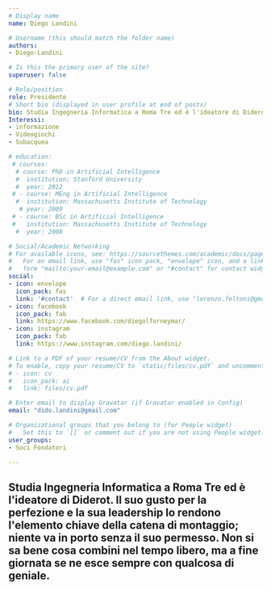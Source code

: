 ```yaml
---
# Display name
name: Diego Landini

# Username (this should match the folder name)
authors:
- Diego-Landini

# Is this the primary user of the site?
superuser: false

# Role/position
role: Presidente
# Short bio (displayed in user profile at end of posts)
bio: Studia Ingegneria Informatica a Roma Tre ed è l'ideatore di Diderot. Il suo gusto per la perfezione e la sua leadership lo rendono l'elemento chiave della catena di montaggio; niente va in porto senza il suo permesso. Non si sa bene cosa combini nel tempo libero, ma a fine giornata se ne esce sempre con qualcosa di geniale.
Interessi:
- informazione
- Videogiochi
- Subacquea

# education:
 # courses:
  # course: PhD in Artificial Intelligence
  #  institution: Stanford University
  #  year: 2012
 # - course: MEng in Artificial Intelligence
  #  institution: Massachusetts Institute of Technology
   # year: 2009
 # - course: BSc in Artificial Intelligence
 #   institution: Massachusetts Institute of Technology
  #  year: 2008

# Social/Academic Networking
# For available icons, see: https://sourcethemes.com/academic/docs/page-builder/#icons
#   For an email link, use "fas" icon pack, "envelope" icon, and a link in the
#   form "mailto:your-email@example.com" or "#contact" for contact widget.
social:
- icon: envelope
  icon_pack: fas
  link: '#contact'  # For a direct email link, use "lorenzo.feltoni@gmail.com".
- icon: facebook
  icon_pack: fab
  link: https://www.facebook.com/diegolforneymar/
- icon: instagram
  icon_pack: fab
  link: https://www.instagram.com/diego.landini/

# Link to a PDF of your resume/CV from the About widget.
# To enable, copy your resume/CV to `static/files/cv.pdf` and uncomment the lines below.
# - icon: cv
#   icon_pack: ai
#   link: files/cv.pdf

# Enter email to display Gravatar (if Gravatar enabled in Config)
email: "dido.landini@gmail.com"

# Organizational groups that you belong to (for People widget)
#   Set this to `[]` or comment out if you are not using People widget.
user_groups:
- Soci Fondatori

---
```

Studia Ingegneria Informatica a Roma Tre ed è l'ideatore di Diderot. Il suo gusto per la perfezione e la sua leadership lo rendono l'elemento chiave della catena di montaggio; niente va in porto senza il suo permesso. Non si sa bene cosa combini nel tempo libero, ma a fine giornata se ne esce sempre con qualcosa di geniale.
---
